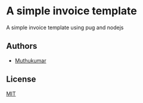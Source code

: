 
# A simple invoice template

A simple invoice template using pug and nodejs

## Authors

- [Muthukumar](https://www.github.com/muthhukumar)

  
## License

[MIT](https://github.com/muthhukumar/invoice-pug/blob/main/LICENSE)

  
